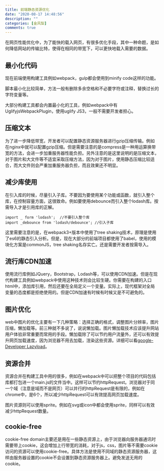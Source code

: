 ```yaml
---
title: 前端静态资源优化
date: "2020-08-17 14:48:56"
description: ""
categories: [金风梨]
comments: true
---
```


在网页性能优化中，为了能快的载入网页，有很多优化手段，其中一种命题，是如何降低网站的传输比特，使得在相同的带宽下，可以更快地载入需要的数据。

## 最小化代码

现在前端使用构建工具例如webpack，gulp都会使用到minify code这样的功能。

脚本最小化比较简单，方法一般有删除多余空格和不必要字符或注释，替换过长的字符变量等。

大部分构建工具都会内置最小化的工具，例如webpack中有UglifyjsWebpackPlugin，使用uglify
JS3，一般不需要开发者担心。

## 压缩文本

为了进一步降低带宽，开发者可以配置静态资源服务器进行gzip压缩传输。例如在nginx中就可以配置gzip压缩。但是需要注意的是compress是一种用运算换带宽的方法，会进一步加重服务器性能负担。另外注意的是这里说明的是压缩文本，对于图片和大文件等不适宜采取压缩方法，因为对于图片，使用静态压缩比较适合，而大文件则会严重加重服务器负担，而且效果还不明显。

## 减少库使用

在引入库的时候，尽量引入子库。不要因为要使用某个功能或函数，就引入整个库，在控制容量方面，这很致命。例如要使用debounce而引入整个lodash库。按需导入才是引用库的正解。

```
import _ form 'lodash';  //不要引入整个库
import _debounce from 'lodash/debounce'; //引入子库
```

这里需要注意的是，在webpack3+版本中使用了tree shaking技术，原理是使用了es6的静态引入分析。但是，现在大部分的前端项目都使用了babel，使用的模块化方案是commonJS，tree shaking名存实亡。还是需要开发者按需导入。

## 流行库CDN加速

使用流行库例如JQuery，Bootstrap，Lodash等，可以使用CDN加速。但是在现代构建工具例如webpack中使用这种技术则会比较生硬。你需要在构建的入口html中，添加库引用，然后还要在全局定义一个变量。实际上，现代框架对全局变量的态度都是拒绝使用的。但是CDN加速有时候有时候又是不可避免的。

## 图片优化

web中图片的优化主要有一下几种策略：选择正确的格式，调整图片分辨率，图片压缩，懒加载等。前三种就不多说了，说说懒加载。图片懒加载技术应该提升网站用户体验非常重要而常用的手段。懒加载除了可以节约用户流量外，还可以有效提升网页加载速度，因为浏览器不用去加载，渲染这些资源。详细可以看[google-Developer Lazyload](https://developers.google.com/web/fundamentals/performance/lazy-loading-guidance/images-and-video/)。

## 资源合并

资源合并在构建工具中用的很多，例如在webpack中可以把整个项目的代码包括库都打包进一个main.js的文件当中。这样可以节约httpRequest。浏览器对于同一个域（注意是域而不是网页）可以并行的httpRequest是有限的，例如在chrome中，是6个，所以减少httpRequest可以有效提高网页加载速度。

图片资源则可以使用sprite。例如在svg或icon中都会使用sprite，同样可以有效减少httpRequest数量。

## cookie-free

cookie-free domain主要还是用在一些静态资源上，由于浏览器向服务器通讯时需要带上cookie，这会增加上行带宽的消耗，对于js，css，图片等不需要cookie访问的资源可以使用cookie-free。具体方法是使用不同域的静态资源服务器，这样由服务器设置的cookie不会设置到静态资源服务器上。避免发送无用的cookie。